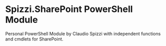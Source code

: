 # Spizzi.SharePoint PowerShell Module
Personal PowerShell Module by Claudio Spizzi with independent functions and cmdlets for SharePoint.
